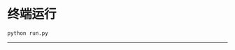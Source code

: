 # 终端运行

```shell
python run.py
```
**********************************************************************************************************************************************************************************************************************************************************************************************************************************************************************************************************************************************************************************************************************************************************************************************
